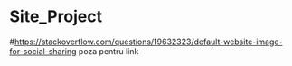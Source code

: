 # Site_Project
#https://stackoverflow.com/questions/19632323/default-website-image-for-social-sharing
  poza pentru link

